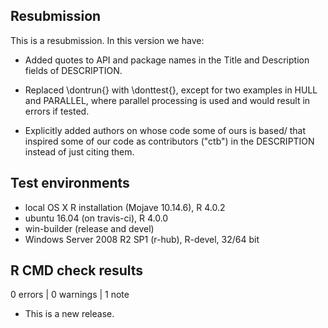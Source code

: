 ## Resubmission
This is a resubmission. In this version we have:

* Added quotes to API and package names in the Title and Description fields of DESCRIPTION.

* Replaced \dontrun{} with \donttest{}, except for two examples in HULL and PARALLEL, where parallel processing is used and would result in errors if tested.

* Explicitly added authors on whose code some of ours is based/ that inspired some of our code as contributors ("ctb") in the DESCRIPTION instead of just citing them.

## Test environments
* local OS X R installation (Mojave 10.14.6), R 4.0.2
* ubuntu 16.04 (on travis-ci), R 4.0.0
* win-builder (release and devel)
* Windows Server 2008 R2 SP1 (r-hub), R-devel, 32/64 bit

## R CMD check results

0 errors | 0 warnings | 1 note

* This is a new release.
